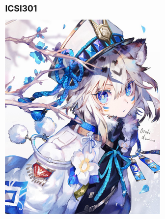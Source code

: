 # ICSI301
![alt text](https://github.com/SoulNoobster/ICSI301/blob/master/%E5%B0%BE%E5%B4%8E%E3%83%89%E3%83%9F%E3%83%8E%20on%20Twitter.jpg?raw=true)
